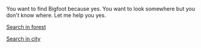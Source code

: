 You want to find Bigfoot because yes. You want to look somewhere but you don't know where. Let me help you yes.

[Search in forest](forest.md)


[Search in city](city.md)
